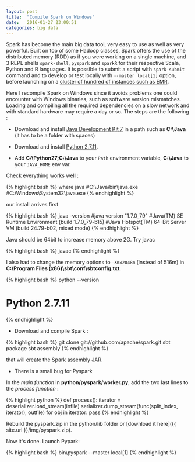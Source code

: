 ```yaml
---
layout: post
title:  "Compile Spark on Windows"
date:   2016-01-27 23:00:51
categories: big data
---
```


Spark has become the main big data tool, very easy to use as well as very powerful. Built on top of some Hadoop classes, Spark offers the use of the distributed memory (RDD) as if you were working on a single machine, and 3 REPL shells `spark-shell`, `pyspark` and `sparkR` for their respective Scala, Python and R languages. It is possible to submit a script with `spark-submit` command and to develop or test locally with `--master local[1]` option, before launching on a [cluster of hundred of instances such as EMR](http://christopher5106.github.io/big/data/2016/01/19/computation-power-as-you-need-with-EMR-auto-termination-cluster-example-random-forest-python.html).

Here I recompile Spark on Windows since it avoids problems one could encounter with Windows binaries, such as software version mismatches. Loading and compiling all the required dependencies on a slow network and with standard hardware may require a day or so. The steps are the following :

- Download and install [Java Development Kit 7](http://www.oracle.com/technetwork/java/javase/downloads/jdk7-downloads-1880260.html) in a path such as **C:\Java** (it has to be a folder with spaces)

- Download and install [Python 2.7.11](https://www.python.org/downloads/).

- Add **C:\Python27\;C:\Java** to your `Path` environment variable, **C:\Java** to your `JAVA_HOME` env var.

Check everything works well :

{% highlight bash %}
where java
#C:\Java\bin\java.exe
#C:\Windows\System32\java.exe
{% endhighlight %}

our install arrives first

{% highlight bash %}
java -version
#java version "1.7.0_79"
#Java(TM) SE Runtime Environment (build 1.7.0_79-b15)
#Java Hotspot(TM) 64-Bit Server VM (build 24.79-b02, mixed mode)
{% endhighlight %}

Java should be 64bit to increase memory above 2G. Try javac

{% highlight bash %}
javac
{% endhighlight %}

I also had to change the memory options to `-Xmx2048m` (instead of 516m) in **C:\Program Files (x86)\sbt\conf\sbtconfig.txt**.

{% highlight bash %}
python --version
# Python 2.7.11
{% endhighlight %}

- Download and compile Spark :

{% highlight bash %}
git clone git://github.com/apache/spark.git
sbt package
sbt assembly
{% endhighlight %}

that will create the Spark assembly JAR.



- There is a small bug for Pyspark

In the *main function* in **python/pyspark/worker.py**, add the two last lines to the *process function* :

{% highlight python %}
def process():
  iterator = deserializer.load_stream(infile)
  serializer.dump_stream(func(split_index, iterator), outfile)
  for obj in iterator:
    pass
{% endhighlight %}

Rebuild the pyspark.zip in the python/lib folder or [download it here]({{ site.url }}/img/pyspark.zip).

Now it's done. Launch Pypark:

{% highlight bash %}
bin\pyspark --master local[1]
{% endhighlight %}
